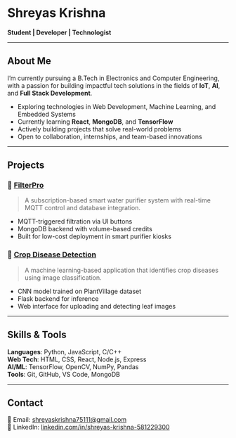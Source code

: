 # Shreyas Krishna

**Student | Developer | Technologist**

---

##  About Me

I’m currently pursuing a B.Tech in Electronics and Computer Engineering, with a passion for building impactful tech solutions in the fields of **IoT**, **AI**, and **Full Stack Development**.

-  Exploring technologies in Web Development, Machine Learning, and Embedded Systems
-  Currently learning **React**, **MongoDB**, and **TensorFlow**
-  Actively building projects that solve real-world problems
-  Open to collaboration, internships, and team-based innovations

---

##  Projects

### 🔹 [FilterPro](https://github.com/Shreyaskrishna75111/filterpro)
> A subscription-based smart water purifier system with real-time MQTT control and database integration.

- MQTT-triggered filtration via UI buttons
- MongoDB backend with volume-based credits
- Built for low-cost deployment in smart purifier kiosks

### 🔹 [Crop Disease Detection](https://github.com/Shreyaskrishna75111/crop-disease-prediction)
> A machine learning-based application that identifies crop diseases using image classification.

- CNN model trained on PlantVillage dataset
- Flask backend for inference
- Web interface for uploading and detecting leaf images

---

##  Skills & Tools

**Languages**: Python, JavaScript, C/C++  
**Web Tech**: HTML, CSS, React, Node.js, Express  
**AI/ML**: TensorFlow, OpenCV, NumPy, Pandas  
**Tools**: Git, GitHub, VS Code, MongoDB

---

##  Contact

📧 Email: shreyaskrishna75111@gmail.com  
🔗 LinkedIn: [linkedin.com/in/shreyas-krishna-581229300](https://www.linkedin.com/in/shreyas-krishna-581229300/)
